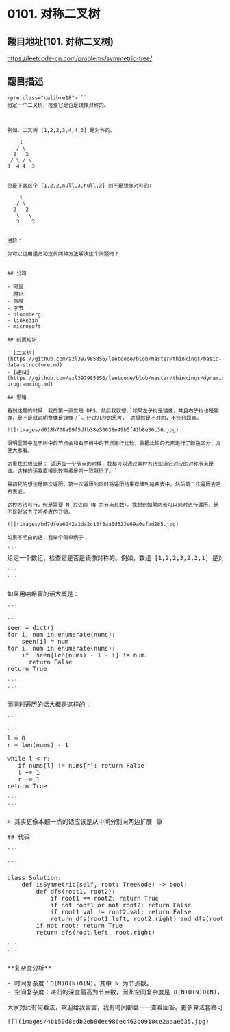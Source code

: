 # 0101. 对称二叉树

## 题目地址(101. 对称二叉树)

<https://leetcode-cn.com/problems/symmetric-tree/>

## 题目描述

```
<pre class="calibre18">```
给定一个二叉树，检查它是否是镜像对称的。



例如，二叉树 [1,2,2,3,4,4,3] 是对称的。

    1
   / \
  2   2
 / \ / \
3  4 4  3


但是下面这个 [1,2,2,null,3,null,3] 则不是镜像对称的:

    1
   / \
  2   2
   \   \
   3    3


进阶：

你可以运用递归和迭代两种方法解决这个问题吗？

```
```

## 公司

- 阿里
- 腾讯
- 百度
- 字节
- bloomberg
- linkedin
- microsoft

## 前置知识

- [二叉树](https://github.com/azl397985856/leetcode/blob/master/thinkings/basic-data-structure.md)
- [递归](https://github.com/azl397985856/leetcode/blob/master/thinkings/dynamic-programming.md)

## 思路

看到这题的时候，我的第一直觉是 DFS。然后我就想:`如果左子树是镜像，并且右子树也是镜像，是不是就说明整体是镜像？`。经过几秒的思考， 这显然是不对的，不符合题意。

![](images/d618b708a99f5dfb38e50638e49b5f41b8e36c36.jpg)

很明显其中左子树中的节点会和右子树中的节点进行比较，我把比较的元素进行了颜色区分，方便大家看。

这里我的想法是：`遍历每一个节点的时候，我都可以通过某种方法知道它对应的对称节点是谁。这样的话我直接比较两者是否一致就行了。`

最初我的想法是两次遍历，第一次遍历的同时将遍历结果存储到哈希表中，然后第二次遍历去哈希表取。

这种方法可行，但是需要 N 的空间（N 为节点总数）。我想到如果两者可以同时进行遍历，是不是就省去了哈希表的开销。

![](images/bd7dfee6042a1da2c15f3aa0d323e69a0afbd285.jpg)

如果不明白的话，我举个简单例子：

```
<pre class="calibre18">```
给定一个数组，检查它是否是镜像对称的。例如，数组 [1,2,2,3,2,2,1] 是对称的。

```
```

如果用哈希表的话大概是：

```
<pre class="calibre18">```
seen = dict()
<span class="hljs-keyword">for</span> i, num <span class="hljs-keyword">in</span> enumerate(nums):
    seen[i] = num
<span class="hljs-keyword">for</span> i, num <span class="hljs-keyword">in</span> enumerate(nums):
    <span class="hljs-keyword">if</span>  seen[len(nums) - <span class="hljs-params">1</span> - i] != num:
      <span class="hljs-keyword">return</span> <span class="hljs-keyword">False</span>
<span class="hljs-keyword">return</span> <span class="hljs-keyword">True</span>

```
```

而同时遍历的话大概是这样的：

```
<pre class="calibre18">```
l = <span class="hljs-params">0</span>
r = len(nums) - <span class="hljs-params">1</span>

<span class="hljs-keyword">while</span> l < r:
   <span class="hljs-keyword">if</span> nums[l] != nums[r]: <span class="hljs-keyword">return</span> <span class="hljs-keyword">False</span>
   l += <span class="hljs-params">1</span>
   r -= <span class="hljs-params">1</span>
<span class="hljs-keyword">return</span> <span class="hljs-keyword">True</span>

```
```

> 其实更像本题一点的话应该是从中间分别向两边扩展 😂

## 代码

```
<pre class="calibre18">```

<span class="hljs-class"><span class="hljs-keyword">class</span> <span class="hljs-title">Solution</span>:</span>
    <span class="hljs-function"><span class="hljs-keyword">def</span> <span class="hljs-title">isSymmetric</span><span class="hljs-params">(self, root: TreeNode)</span> -> bool:</span>
        <span class="hljs-function"><span class="hljs-keyword">def</span> <span class="hljs-title">dfs</span><span class="hljs-params">(root1, root2)</span>:</span>
            <span class="hljs-keyword">if</span> root1 == root2: <span class="hljs-keyword">return</span> <span class="hljs-keyword">True</span>
            <span class="hljs-keyword">if</span> <span class="hljs-keyword">not</span> root1 <span class="hljs-keyword">or</span> <span class="hljs-keyword">not</span> root2: <span class="hljs-keyword">return</span> <span class="hljs-keyword">False</span>
            <span class="hljs-keyword">if</span> root1.val != root2.val: <span class="hljs-keyword">return</span> <span class="hljs-keyword">False</span>
            <span class="hljs-keyword">return</span> dfs(root1.left, root2.right) <span class="hljs-keyword">and</span> dfs(root1.right, root2.left)
        <span class="hljs-keyword">if</span> <span class="hljs-keyword">not</span> root: <span class="hljs-keyword">return</span> <span class="hljs-keyword">True</span>
        <span class="hljs-keyword">return</span> dfs(root.left, root.right)

```
```

**复杂度分析**

- 时间复杂度：O(N)O(N)O(N)，其中 N 为节点数。
- 空间复杂度：递归的深度最高为节点数，因此空间复杂度是 O(N)O(N)O(N)，其中 N 为节点数。

大家对此有何看法，欢迎给我留言，我有时间都会一一查看回答。更多算法套路可以访问我的 LeetCode 题解仓库：<https://github.com/azl397985856/leetcode> 。 目前已经 37K star 啦。 大家也可以关注我的公众号《力扣加加》带你啃下算法这块硬骨头。 ![](images/6544564e577c3c2404c48edb29af7e19eb1c2cb9.jpg)

![](images/4b150d8edb2eb8dee986ec463b0910ce2aaae635.jpg)